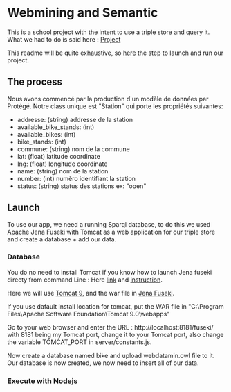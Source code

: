 # Webmining and Semantic

This is a school project with the intent to use a triple store and query it.
What we had to do is said here : [Project](http://www-inf.it-sudparis.eu/~gaaloulw/KM/Labs/project1.html)

This readme will be quite exhaustive, so [here](#Launch) the step to launch and run our project.

## The process

Nous avons commencé par la production d'un modèle de données par Protégé.
Notre class unique est "Station" qui porte les propriétés suivantes:

- addresse: (string) addresse de la station
- available_bike_stands: (int)
- available_bikes: (int)
- bike_stands: (int)
- commune: (string) nom de la commune
- lat: (float) latitude coordinate
- lng: (float) longitude coordinate
- name: (string) nom de la station
- number: (int) numèro identifiant la station
- status: (string) status des stations ex: "open"

## <a name="Launch"></a> Launch
To use our app, we need a running Sparql database, to do this we used Apache Jena Fuseki with Tomcat as a web application for our triple store and create a database + add our data.
### Database
You do no need to install Tomcat if you know how to launch Jena fuseki directy from command Line : Here [link](https://jena.apache.org/download/index.cgi) and [instruction](https://jena.apache.org/documentation/fuseki2/fuseki-run.html#fuseki-standalone-server).

Here we will use [Tomcat 9](https://tomcat.apache.org/download-90.cgi), and the war file in [Jena Fuseki](https://jena.apache.org/download/index.cgi).

If you use dafault install location for tomcat, put the WAR file in "C:\Program Files\Apache Software Foundation\Tomcat 9.0\webapps"

Go to your web browser and enter the URL : http://localhost:8181/fuseki/ with 8181 being my Tomcat port, change it to your Tomcat port, also change the variable TOMCAT_PORT in server/constants.js.

Now create a database named bike and upload webdatamin.owl file to it.
Our database is now created, we now need to insert all of our data.
### Execute with Nodejs
